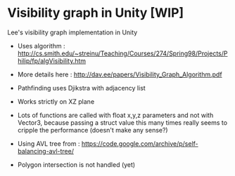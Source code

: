 # Visibility graph in Unity [WIP]
Lee's visibility graph implementation in Unity

- Uses algorithm : http://cs.smith.edu/~streinu/Teaching/Courses/274/Spring98/Projects/Philip/fp/algVisibility.htm

- More details here : http://dav.ee/papers/Visibility_Graph_Algorithm.pdf

- Pathfinding uses Djikstra with adjacency list

- Works strictly on XZ plane

- Lots of functions are called with float x,y,z parameters and not with Vector3, because passing a struct value this many times really seems to cripple the performance (doesn't make any sense?)

- Using AVL tree from : https://code.google.com/archive/p/self-balancing-avl-tree/

- Polygon intersection is not handled (yet)
